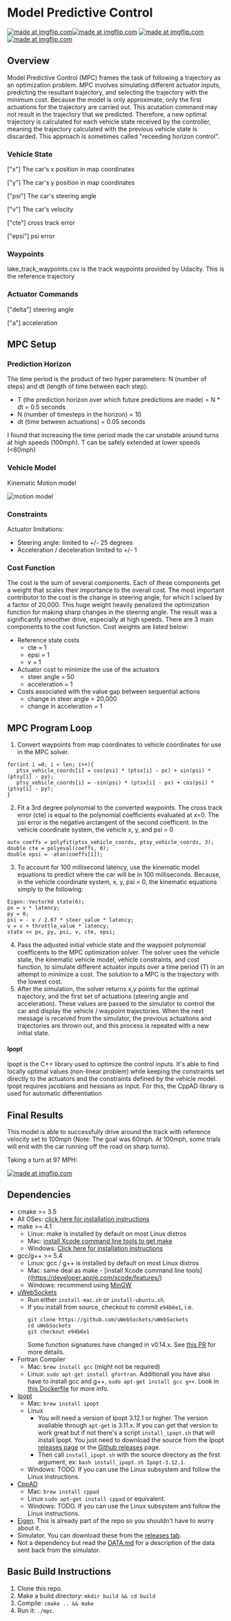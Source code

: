 # Model Predictive Control

<a href="https://imgflip.com/gif/20qvej"><img src="https://i.imgflip.com/20qvej.gif" title="made at imgflip.com"/></a><a href="https://imgflip.com/gif/20qvhp"><img src="https://i.imgflip.com/20qvhp.gif" title="made at imgflip.com"/></a>
<a href="https://imgflip.com/gif/20qvje"><img src="https://i.imgflip.com/20qvje.gif" title="made at imgflip.com"/></a><a href="https://imgflip.com/gif/20qvmw"><img src="https://i.imgflip.com/20qvmw.gif" title="made at imgflip.com"/></a>


## Overview
Model Predictive Control (MPC) frames the task of following a trajectory as an optimization problem. MPC involves simulating different actuator inputs, predicting the resultant trajectory, and selecting the trajectory with the minimum cost. Because the model is only approximate,  only the first actuations for the trajectory are carried out. This acutation command may not result in the trajectory that we predicted. Therefore, a new optimal trajectory is calculated for each vehicle state received by the controller, meaning the trajectory calculated with the previous vehicle state is discarded. This approach is sometimes called "receeding horizon control". 


### Vehicle State
["x"] The car's x position in map coordinates

["y"] The car's y position in map coordinates

["psi"] The car's steering angle

["v"] The car's velocity

["cte"] cross track error

["epsi"] psi error

### Waypoints
lake_track_waypoints.csv is the track waypoints provided by Udacity. This is the reference trajectory

### Actuator Commands
["delta"] steering angle  

["a"] acceleration


## MPC Setup

### Prediction Horizon
The time period is the product of two hyper parameters: N (number of steps) and dt (length of time between each step):
* T (the prediction horizon over which future predictions are made) = N * dt = 0.5 seconds
* N (number of timesteps in the horizon) = 10
* dt (time between actuations) = 0.05 seconds

I found that increasing the time period made the car unstable around turns at high speeds (100mph). T can be safely extended at lower speeds (<60mph)

### Vehicle Model
Kinematic Motion model

![motion model](motion_model.png)

### Constraints
Actuator limitations:
* Steering angle: limited to +/- 25 degrees
* Acceleration / deceleration limited to +/- 1

### Cost Function
The cost is the sum of several components. Each of these components get a weight that scales their importance to the overall cost. The most important contributor to the cost is the change in steering angle, for which I sclaed by a factor of 20,000. This huge weight heavily penalized the optimization function for making sharp changes in the steering angle. The result was a significantly smoother drive, especially at high speeds. There are 3 main components to the cost function. Cost weights are listed below:
* Reference state costs 
   * cte = 1
   * epsi = 1
   * v = 1
* Actuator cost to minimize the use of the actuators
   * steer angle = 50
   * acceleration = 1
* Costs associated with the value gap between sequential actions
   * change in steer angle = 20,000
   * change in acceleration = 1

## MPC Program Loop
1. Convert waypoints from map coordinates to vehicle coordinates for use in the MPC solver.
```
for(int i =0; i < len; i++){ 
   ptsx_vehicle_coords[i] = cos(psi) * (ptsx[i] - px) + sin(psi) * (ptsy[i] - py);
   ptsy_vehicle_coords[i] = -sin(psi) * (ptsx[i] - px) + cos(psi) * (ptsy[i] - py);
}
 ```
2. Fit a 3rd degree polynomial to the converted waypoints. The cross track error (cte) is equal to the polynomial coefficients evaluated at x=0. The psi error is the negative arctangent of the second coefficent. In the vehicle coordinate system, the vehicle x, y, and psi = 0
```
auto coeffs = polyfit(ptsx_vehicle_coords, ptsy_vehicle_coords, 3);
double cte = polyeval(coeffs, 0);
double epsi = -atan(coeffs[1]);
```
3. To account for 100 millisecond latency, use the kinematic model equations to predict where the car will be in 100 milliseconds. Because, in the vehicle coordinate system, x, y, psi = 0, the kinematic equations simply to the following:
```
Eigen::VectorXd state(6);
px = v * latency;
py = 0;
psi = - v / 2.67 * steer_value * latency;
v = v + throttle_value * latency;
state << px, py, psi, v, cte, epsi;
```
4. Pass the adjusted initial vehicle state and the waypoint polynomial coefficents to the MPC optimization solver. The solver uses the vehicle state, the kinematic vehicle model, vehicle constraints, and cost function, to simulate different actuator inputs over a time period (T) in an attempt to minimize a cost. The solution to a MPC is the trajectory with the lowest cost.
5. After the simulation, the solver returns x,y points for the optimal trajectory, and the first set of actuations (steering angle and acceleration). These values are passed to the simulator to control the car and display the vehicle / waypoint trajectories. When the next message is received from the simulator, the previous actuations and trajectories are thrown out, and this process is repeated with a new initial state.  

#### Ipopt
Ipopt is the C++ library used to optimize the control inputs. It's able to find locally optimal values (non-linear problem) while keeping the constraints set directly to the actuators and the constraints defined by the vehicle model. Ipopt requires jacobians and hessians as input. For this, the CppAD library is used for automatic differentiation


## Final Results
This model is able to successfully drive around the track with reference velocity set to 100mph (Note: The goal was 60mph. At 100mph, some trials will end with the car running off the road on sharp turns). 

Taking a turn at 97 MPH:

<a href="https://imgflip.com/gif/20qvw2"><img src="https://i.imgflip.com/20qvw2.gif" title="made at imgflip.com"/></a>




## Dependencies

* cmake >= 3.5
 * All OSes: [click here for installation instructions](https://cmake.org/install/)
* make >= 4.1
  * Linux: make is installed by default on most Linux distros
  * Mac: [install Xcode command line tools to get make](https://developer.apple.com/xcode/features/)
  * Windows: [Click here for installation instructions](http://gnuwin32.sourceforge.net/packages/make.htm)
* gcc/g++ >= 5.4
  * Linux: gcc / g++ is installed by default on most Linux distros
  * Mac: same deal as make - [install Xcode command line tools]((https://developer.apple.com/xcode/features/)
  * Windows: recommend using [MinGW](http://www.mingw.org/)
* [uWebSockets](https://github.com/uWebSockets/uWebSockets)
  * Run either `install-mac.sh` or `install-ubuntu.sh`.
  * If you install from source, checkout to commit `e94b6e1`, i.e.
    ```
    git clone https://github.com/uWebSockets/uWebSockets 
    cd uWebSockets
    git checkout e94b6e1
    ```
    Some function signatures have changed in v0.14.x. See [this PR](https://github.com/udacity/CarND-MPC-Project/pull/3) for more details.
* Fortran Compiler
  * Mac: `brew install gcc` (might not be required)
  * Linux: `sudo apt-get install gfortran`. Additionall you have also have to install gcc and g++, `sudo apt-get install gcc g++`. Look in [this Dockerfile](https://github.com/udacity/CarND-MPC-Quizzes/blob/master/Dockerfile) for more info.
* [Ipopt](https://projects.coin-or.org/Ipopt)
  * Mac: `brew install ipopt`
  * Linux
    * You will need a version of Ipopt 3.12.1 or higher. The version available through `apt-get` is 3.11.x. If you can get that version to work great but if not there's a script `install_ipopt.sh` that will install Ipopt. You just need to download the source from the Ipopt [releases page](https://www.coin-or.org/download/source/Ipopt/) or the [Github releases](https://github.com/coin-or/Ipopt/releases) page.
    * Then call `install_ipopt.sh` with the source directory as the first argument, ex: `bash install_ipopt.sh Ipopt-3.12.1`. 
  * Windows: TODO. If you can use the Linux subsystem and follow the Linux instructions.
* [CppAD](https://www.coin-or.org/CppAD/)
  * Mac: `brew install cppad`
  * Linux `sudo apt-get install cppad` or equivalent.
  * Windows: TODO. If you can use the Linux subsystem and follow the Linux instructions.
* [Eigen](http://eigen.tuxfamily.org/index.php?title=Main_Page). This is already part of the repo so you shouldn't have to worry about it.
* Simulator. You can download these from the [releases tab](https://github.com/udacity/self-driving-car-sim/releases).
* Not a dependency but read the [DATA.md](./DATA.md) for a description of the data sent back from the simulator.


## Basic Build Instructions
1. Clone this repo.
2. Make a build directory: `mkdir build && cd build`
3. Compile: `cmake .. && make`
4. Run it: `./mpc`.



